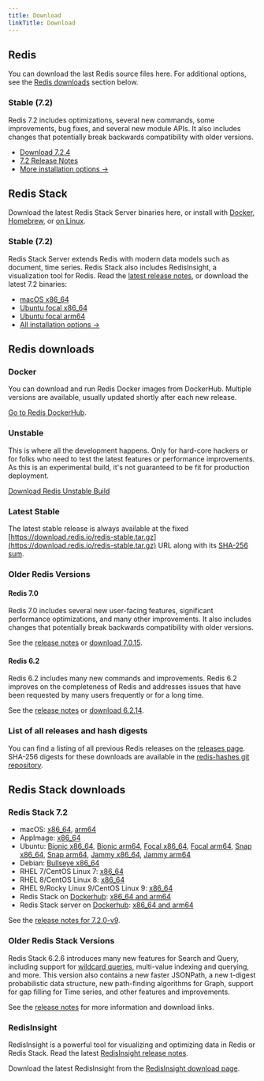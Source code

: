 ```yaml
---
title: Download
linkTitle: Download
---
```

<div class="download-cards">
<div id="download-redis">

## Redis

You can download the last Redis source files here. For additional options, see the [Redis downloads](#redis-downloads) section below.

### Stable (7.2)

Redis 7.2 includes optimizations, several new commands, some improvements, bug fixes, and several new module APIs. It also includes changes that potentially break backwards compatibility with older versions.

* [Download 7.2.4](https://github.com/redis/redis/archive/7.2.4.tar.gz)
* [7.2 Release Notes](https://raw.githubusercontent.com/redis/redis/7.2/00-RELEASENOTES)
* [More installation options ->](#redis-downloads)

</div>

<div id="download-redis-stack">

## Redis Stack

Download the latest Redis Stack Server binaries here, or install with [Docker](/docs/install/install-stack/docker/), [Homebrew](/docs/stack/get-started/install/mac-os), or [on Linux](/docs/stack/get-started/install/linux).

### Stable (7.2)

Redis Stack Server extends Redis with modern data models such as document, time series. Redis Stack also includes RedisInsight, a visualization tool for Redis. Read the [latest release notes](https://github.com/redis-stack/redis-stack/releases/tag/v7.2.0-v9), or download the latest 7.2 binaries:

* [macOS x86_64](https://packages.redis.io/redis-stack/redis-stack-server-7.2.0-v9.catalina.x86_64.zip)
* [Ubuntu focal x86_64](https://packages.redis.io/redis-stack/redis-stack-server-7.2.0-v9.focal.x86_64.tar.gz)
* [Ubuntu focal arm64](https://packages.redis.io/redis-stack/redis-stack-server-7.2.0-v9.focal.arm64.tar.gz)
* [All installation options ->](#redis-stack-downloads)
</div>
</div>

<div id="download-details">

## Redis downloads

### Docker

You can download and run Redis Docker images from DockerHub. Multiple versions are available, usually updated shortly after each new release.

[Go to Redis DockerHub](https://hub.docker.com/_/redis).

### Unstable

This is where all the development happens. Only for hard-core hackers or for folks who need to test the latest features or performance improvements. As this is an experimental build, it's not guaranteed to be fit for production deployment.

[Download Redis Unstable Build](https://github.com/redis/redis/archive/unstable.tar.gz)

### Latest Stable

The latest stable release is always available at the fixed [https://download.redis.io/redis-stable.tar.gz](https://download.redis.io/redis-stable.tar.gz) URL along with its [SHA-256 sum](https://download.redis.io/redis-stable.tar.gz.SHA256SUM).

### Older Redis Versions

#### Redis 7.0

Redis 7.0 includes several new user-facing features, significant performance optimizations, and many other improvements. It also includes changes that potentially break backwards compatibility with older versions.

See the [release notes](https://raw.githubusercontent.com/redis/redis/7.0/00-RELEASENOTES) or [download 7.0.15](https://download.redis.io/releases/redis-7.0.15.tar.gz).

#### Redis 6.2

Redis 6.2 includes many new commands and improvements. Redis 6.2 improves on the completeness of Redis and addresses issues that have been requested by many users frequently or for a long time.

See the [release notes](https://raw.githubusercontent.com/redis/redis/6.2/00-RELEASENOTES) or [download 6.2.14](https://download.redis.io/releases/redis-6.2.14.tar.gz).


### List of all releases and hash digests

You can find a listing of all previous Redis releases on the [releases page](https://download.redis.io/releases/). SHA-256 digests for these downloads are available in the [redis-hashes git repository](https://github.com/redis/redis-hashes/).

## Redis Stack downloads

### Redis Stack 7.2

* macOS: [x86_64](https://packages.redis.io/redis-stack/redis-stack-server-7.2.0-v9.catalina.x86_64.zip), [arm64](https://packages.redis.io/redis-stack/redis-stack-server-7.2.0-v9.monterey.arm64.zip)
* AppImage: [x86_64](https://packages.redis.io/redis-stack/redis-stack-server-7.2.0-v9-x86_64.AppImage)
* Ubuntu: [Bionic x86_64](https://packages.redis.io/redis-stack/redis-stack-server-7.2.0-v9.bionic.x86_64.tar.gz), [Bionic arm64](https://packages.redis.io/redis-stack/redis-stack-server-7.2.0-v9.bionic.arm64.tar.gz), [Focal x86_64](https://packages.redis.io/redis-stack/redis-stack-server-7.2.0-v9.focal.x86_64.tar.gz), [Focal arm64](https://packages.redis.io/redis-stack/redis-stack-server-7.2.0-v9.focal.arm64.tar.gz), [Snap x86_64](https://packages.redis.io/redis-stack/redis-stack-server-7.2.0-v9.x86_64.snap), [Snap arm64](https://packages.redis.io/redis-stack/redis-stack-server-7.2.0-v9.arm64.snap), [Jammy x86_64](https://packages.redis.io/redis-stack/redis-stack-server-7.2.0-v9.jammy.x86_64.tar.gz), [Jammy arm64](https://packages.redis.io/redis-stack/redis-stack-server-7.2.0-v9.jammy.arm64.tar.gz)
* Debian: [Bullseye x86_64](https://packages.redis.io/redis-stack/redis-stack-server-7.2.0-v9.bullseye.x86_64.tar.gz)
* RHEL 7/CentOS Linux 7: [x86_64](https://packages.redis.io/redis-stack/redis-stack-server-7.2.0-v9.rhel7.x86_64.tar.gz)
* RHEL 8/CentOS Linux 8: [x86_64](https://packages.redis.io/redis-stack/redis-stack-server-7.2.0-v9.rhel8.x86_64.tar.gz)
* RHEL 9/Rocky Linux 9/CentOS Linux 9: [x86_64](https://packages.redis.io/redis-stack/redis-stack-server-7.2.0-v9.rhel9.x86_64.tar.gz)
* Redis Stack on [Dockerhub](https://hub.docker.com/u/redis): [x86_64 and arm64](https://hub.docker.com/r/redis/redis-stack)
* Redis Stack server on [Dockerhub](https://hub.docker.com/u/redis): [x86_64 and arm64](https://hub.docker.com/r/redis/redis-stack-server)

See the [release notes for 7.2.0-v9](https://github.com/redis-stack/redis-stack/releases/tag/v7.2.0-v9).

### Older Redis Stack Versions

Redis Stack 6.2.6 introduces many new features for Search and Query, including support for [wildcard queries](/docs/interact/search-and-query/advanced-concepts/query_syntax/#wildcard-queries), multi-value indexing and querying, and more. This version also contains a new faster JSONPath, a new t-digest probabilistic data structure, new path-finding algorithms for Graph, support for gap filling for Time series, and other features and improvements.

See the [release notes](https://github.com/redis-stack/redis-stack/releases/tag/v6.2.6-v13) for more information and download links.


### RedisInsight

RedisInsight is a powerful tool for visualizing and optimizing data in Redis or Redis Stack. Read the latest [RedisInsight release notes](https://github.com/RedisInsight/RedisInsight/releases).

Download the latest RedisInsight from the [RedisInsight download page](https://redis.com/redis-enterprise/redis-insight/).

</div>
